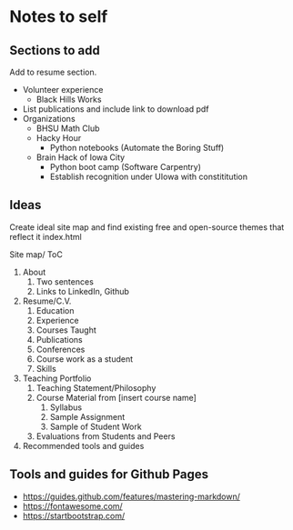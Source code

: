 # Notes to self

## Sections to add

Add to resume section.
* Volunteer experience
  * Black Hills Works
* List publications and include link to download pdf
* Organizations
  * BHSU Math Club
  * Hacky Hour
    * Python notebooks (Automate the Boring Stuff)
  * Brain Hack of Iowa City
    * Python boot camp (Software Carpentry)
    * Establish recognition under UIowa with constititution

## Ideas

Create ideal site map and find existing free and open-source themes that reflect it
index.html

Site map/ ToC

1. About
   1. Two sentences
   1. Links to LinkedIn, Github
1. Resume/C.V.
   1. Education
   1. Experience
   1. Courses Taught
   1. Publications
   1. Conferences
   1. Course work as a student
   1. Skills
1. Teaching Portfolio
   1. Teaching Statement/Philosophy
   1. Course Material from [insert course name]
      1. Syllabus
      1. Sample Assignment
      1. Sample of Student Work
   1. Evaluations from Students and Peers
1. Recommended tools and guides

## Tools and guides for Github Pages

* https://guides.github.com/features/mastering-markdown/
* https://fontawesome.com/
* https://startbootstrap.com/
